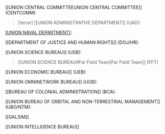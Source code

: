 
[[UNION CENTRAL COMMITTEEUNION CENTRAL COMMITTEE]] (CENTCOMM)

>[!error]
[[UNION ADMINISTRATIVE DEPARTMENT]] (UAD):

[[UNION NAVAL DEPARTMENT]](UN):

[[DEPARTMENT OF JUSTICE AND HUMAN RIGHTS]] (DOJ/HR):

[[UNION SCIENCE BUREAU]] (USB):
>[[UNION SCIENCE BUREAU#Far Field Team|Far Field Team]] (FFT)

[[UNION ECONOMIC BUREAU]] (UEB):

[[UNION OMNINETWORK BUREAU]] (UOB):

[[BUREAU OF COLONIAL ADMINISTRATION]] (BCA):

[[UNION BUREAU OF ORBITAL AND NON-TERRESTRIAL MANAGEMENT]] (UBO/NTM):

[[GALSIM]]

[[UNION INTELLIGENCE BUREAU]]
